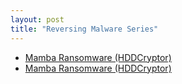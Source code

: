 ```yaml
---
layout: post
title: "Reversing Malware Series"
---
```


* [Mamba Ransomware (HDDCryptor)](https://drive.google.com/open?id=0BwsSRKmSRLMKeXN3U1ZwM3cxSTQ)
* [Mamba Ransomware (HDDCryptor)](/ReversingMalware/Mamba)